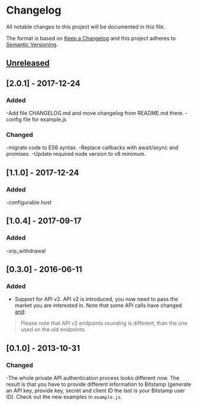 # Changelog
All notable changes to this project will be documented in this file.

The format is based on [Keep a Changelog](http://keepachangelog.com/en/1.0.0/)
and this project adheres to [Semantic Versioning](http://semver.org/spec/v2.0.0.html).

## [Unreleased]

## [2.0.1] - 2017-12-24
### Added
-Add file CHANGELOG.md and move changelog from README.md there.
-config file for example.js

### Changed
-migrate code to ES6 syntax.
-Replace callbacks with await/async and promises.
-Update required node version to v8 minimum.

## [1.1.0] - 2017-12-24
### Added
-configurable host

## [1.0.4] - 2017-09-17
### Added
-xrp_withdrawal

## [0.3.0] - 2016-06-11
### Added
- Support for API v2.
API v2 is introduced, you now need to pass the market you are interested in. Note that some API calls have changed [and](https://www.bitstamp.net/api/):

> Please note that API v2 endpoints rounding is different, than the one used on the old endpoints.

## [0.1.0] - 2013-10-31

### Changed
-The whole private API authentication process looks different now. The result is that you have to provide different information to Bitstamp (generate an API key, provide key, secret and client ID the last is your Bitstamp user ID). Check out the new examples in `example.js`.

[Unreleased]: https://github.com/13pass/bitstamp/compare/v2.0.1...HEAD
